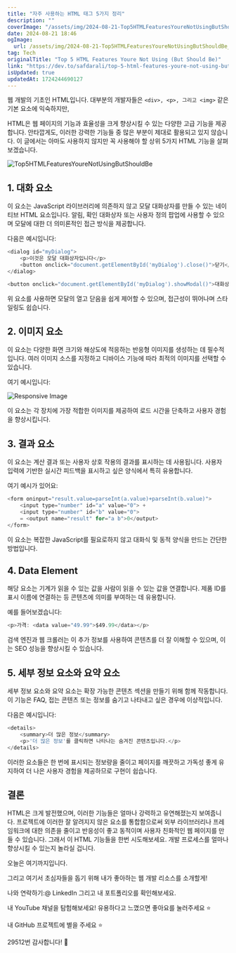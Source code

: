 ```yaml
---
title: "자주 사용하는 HTML 태그 5가지 정리"
description: ""
coverImage: "/assets/img/2024-08-21-Top5HTMLFeaturesYoureNotUsingButShouldBe_0.png"
date: 2024-08-21 18:46
ogImage: 
  url: /assets/img/2024-08-21-Top5HTMLFeaturesYoureNotUsingButShouldBe_0.png
tag: Tech
originalTitle: "Top 5 HTML Features Youre Not Using (But Should Be)"
link: "https://dev.to/safdarali/top-5-html-features-youre-not-using-but-should-be-2i0e"
isUpdated: true
updatedAt: 1724244690127
---
```



웹 개발의 기초인 HTML입니다. 대부분의 개발자들은 `<div>, <p>, 그리고 <img>` 같은 기본 요소에 익숙하지만,

HTML은 웹 페이지의 기능과 효율성을 크게 향상시킬 수 있는 다양한 고급 기능을 제공합니다. 안타깝게도, 이러한 강력한 기능들 중 많은 부분이 제대로 활용되고 있지 않습니다. 이 글에서는 아마도 사용하지 않지만 꼭 사용해야 할 상위 5가지 HTML 기능을 살펴보겠습니다.

![Top5HTMLFeaturesYoureNotUsingButShouldBe](/assets/img/2024-08-21-Top5HTMLFeaturesYoureNotUsingButShouldBe_0.png)

<!-- cozy-coder - 수평 -->
<ins class="adsbygoogle"
     style="display:block"
     data-ad-client="ca-pub-4877378276818686"
     data-ad-slot="1107185301"
     data-ad-format="auto"
     data-full-width-responsive="true"></ins>
<script>
     (adsbygoogle = window.adsbygoogle || []).push({});
</script>

## 1. 대화 요소

이 요소는 JavaScript 라이브러리에 의존하지 않고 모달 대화상자를 만들 수 있는 네이티브 HTML 요소입니다. 알림, 확인 대화상자 또는 사용자 정의 팝업에 사용할 수 있으며 모달에 대한 더 의미론적인 접근 방식을 제공합니다.

다음은 예시입니다:

```js
<dialog id="myDialog">
    <p>이것은 모달 대화상자입니다</p>
    <button onclick="document.getElementById('myDialog').close()">닫기</button>
</dialog>

<button onclick="document.getElementById('myDialog').showModal()">대화상자 열기</button>
```

<!-- cozy-coder - 수평 -->
<ins class="adsbygoogle"
     style="display:block"
     data-ad-client="ca-pub-4877378276818686"
     data-ad-slot="1107185301"
     data-ad-format="auto"
     data-full-width-responsive="true"></ins>
<script>
     (adsbygoogle = window.adsbygoogle || []).push({});
</script>

위 요소를 사용하면 모달의 열고 닫음을 쉽게 제어할 수 있으며, 접근성이 뛰어나며 스타일링도 쉽습니다.

## 2. 이미지 요소

이 요소는 다양한 화면 크기와 해상도에 적응하는 반응형 이미지를 생성하는 데 필수적입니다. 여러 이미지 소스를 지정하고 디바이스 기능에 따라 최적의 이미지를 선택할 수 있습니다.

여기 예시입니다:

<!-- cozy-coder - 수평 -->
<ins class="adsbygoogle"
     style="display:block"
     data-ad-client="ca-pub-4877378276818686"
     data-ad-slot="1107185301"
     data-ad-format="auto"
     data-full-width-responsive="true"></ins>
<script>
     (adsbygoogle = window.adsbygoogle || []).push({});
</script>


![Responsive Image](small.jpg)

이 요소는 각 장치에 가장 적합한 이미지를 제공하여 로드 시간을 단축하고 사용자 경험을 향상시킵니다.

## 3. 결과 요소

이 요소는 계산 결과 또는 사용자 상호 작용의 결과를 표시하는 데 사용됩니다. 사용자 입력에 기반한 실시간 피드백을 표시하고 싶은 양식에서 특히 유용합니다.


<!-- cozy-coder - 수평 -->
<ins class="adsbygoogle"
     style="display:block"
     data-ad-client="ca-pub-4877378276818686"
     data-ad-slot="1107185301"
     data-ad-format="auto"
     data-full-width-responsive="true"></ins>
<script>
     (adsbygoogle = window.adsbygoogle || []).push({});
</script>

여기 예시가 있어요:

```js
<form oninput="result.value=parseInt(a.value)+parseInt(b.value)">
    <input type="number" id="a" value="0"> +
    <input type="number" id="b" value="0">
    = <output name="result" for="a b">0</output>
</form>
```

이 요소는 복잡한 JavaScript를 필요로하지 않고 대화식 및 동적 양식을 만드는 간단한 방법입니다.

## 4. Data Element

<!-- cozy-coder - 수평 -->
<ins class="adsbygoogle"
     style="display:block"
     data-ad-client="ca-pub-4877378276818686"
     data-ad-slot="1107185301"
     data-ad-format="auto"
     data-full-width-responsive="true"></ins>
<script>
     (adsbygoogle = window.adsbygoogle || []).push({});
</script>

해당 요소는 기계가 읽을 수 있는 값을 사람이 읽을 수 있는 값을 연결합니다. 제품 ID를 표시 이름에 연결하는 등 콘텐츠에 의미를 부여하는 데 유용합니다.

예를 들어보겠습니다:

```js
<p>가격: <data value="49.99">$49.99</data></p>
```

검색 엔진과 웹 크롤러는 이 추가 정보를 사용하여 콘텐츠를 더 잘 이해할 수 있으며, 이는 SEO 성능을 향상시킬 수 있습니다.

<!-- cozy-coder - 수평 -->
<ins class="adsbygoogle"
     style="display:block"
     data-ad-client="ca-pub-4877378276818686"
     data-ad-slot="1107185301"
     data-ad-format="auto"
     data-full-width-responsive="true"></ins>
<script>
     (adsbygoogle = window.adsbygoogle || []).push({});
</script>

## 5. 세부 정보 요소와 요약 요소

세부 정보 요소와 요약 요소는 확장 가능한 콘텐츠 섹션을 만들기 위해 함께 작동합니다. 이 기능은 FAQ, 접는 콘텐츠 또는 정보를 숨기고 나타내고 싶은 경우에 이상적입니다.

다음은 예시입니다:

```js
<details>
    <summary>더 많은 정보</summary>
    <p>'더 많은 정보'를 클릭하면 나타나는 숨겨진 콘텐츠입니다.</p>
</details>
```

<!-- cozy-coder - 수평 -->
<ins class="adsbygoogle"
     style="display:block"
     data-ad-client="ca-pub-4877378276818686"
     data-ad-slot="1107185301"
     data-ad-format="auto"
     data-full-width-responsive="true"></ins>
<script>
     (adsbygoogle = window.adsbygoogle || []).push({});
</script>

이러한 요소들은 한 번에 표시되는 정보량을 줄이고 페이지를 깨끗하고 가독성 좋게 유지하여 더 나은 사용자 경험을 제공하므로 구현이 쉽습니다.

## 결론

HTML은 크게 발전했으며, 이러한 기능들은 얼마나 강력하고 유연해졌는지 보여줍니다. 프로젝트에 이러한 잘 알려지지 않은 요소를 통합함으로써 외부 라이브러리나 프레임워크에 대한 의존을 줄이고 반응성이 좋고 동적이며 사용자 친화적인 웹 페이지를 만들 수 있습니다. 그래서 이 HTML 기능들을 한번 시도해보세요. 개발 프로세스를 얼마나 향상시킬 수 있는지 놀라실 겁니다.

오늘은 여기까지입니다.

<!-- cozy-coder - 수평 -->
<ins class="adsbygoogle"
     style="display:block"
     data-ad-client="ca-pub-4877378276818686"
     data-ad-slot="1107185301"
     data-ad-format="auto"
     data-full-width-responsive="true"></ins>
<script>
     (adsbygoogle = window.adsbygoogle || []).push({});
</script>

그리고 여기서 초심자들을 돕기 위해 내가 좋아하는 웹 개발 리소스를 소개할게!

나와 연락하기:@ LinkedIn 그리고 내 포트폴리오를 확인해보세요.

내 YouTube 채널을 탐험해보세요! 유용하다고 느꼈으면 좋아요를 눌러주세요 ⭐️

내 GitHub 프로젝트에 별을 주세요 ⭐️

<!-- cozy-coder - 수평 -->
<ins class="adsbygoogle"
     style="display:block"
     data-ad-client="ca-pub-4877378276818686"
     data-ad-slot="1107185301"
     data-ad-format="auto"
     data-full-width-responsive="true"></ins>
<script>
     (adsbygoogle = window.adsbygoogle || []).push({});
</script>

29512번 감사합니다! 🤗